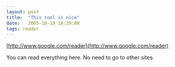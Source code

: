 ```yaml
---
layout: post
title:  "This tool is nice"
date:   2005-10-19 18:29:00
tags: reader
---
```


[http://www.google.com/reader](http://www.google.com/reader)

You can read everything here. No need to go to other sites.
